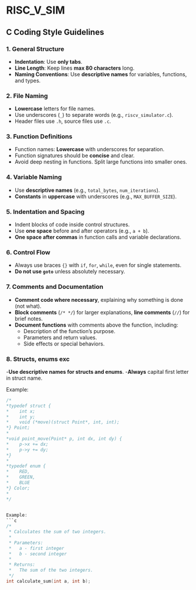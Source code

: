 # RISC_V_SIM

## C Coding Style Guidelines

### 1. **General Structure**
- **Indentation**: Use  **only tabs**.
- **Line Length**: Keep lines **max 80 characters** long.
- **Naming Conventions**: Use **descriptive names** for variables, functions, and types.

### 2. **File Naming**
- **Lowercase** letters for file names.
- Use underscores (`_`) to separate words (e.g., `riscv_simulator.c`).
- Header files use `.h`, source files use `.c`.

### 3. **Function Definitions**
- Function names: **Lowercase** with underscores for separation.
- Function signatures should be **concise** and clear.
- Avoid deep nesting in functions. Split large functions into smaller ones.

### 4. **Variable Naming**
- Use **descriptive names** (e.g., `total_bytes`, `num_iterations`).
- **Constants** in **uppercase** with underscores (e.g., `MAX_BUFFER_SIZE`).

### 5. **Indentation and Spacing**
- Indent blocks of code inside control structures.
- Use **one space** before and after operators (e.g., `a + b`).
- **One space after commas** in function calls and variable declarations.

### 6. **Control Flow**
- Always use braces `{}` with `if`, `for`, `while`, even for single statements.
- **Do not use `goto`** unless absolutely necessary.

### 7. **Comments and Documentation**
- **Comment code where necessary**, explaining why something is done (not what).
- **Block comments** (`/* */`) for larger explanations, **line comments** (`//`) for brief notes.
- **Document functions** with comments above the function, including:
  - Description of the function’s purpose.
  - Parameters and return values.
  - Side effects or special behaviors.

### 8. **Structs, enums exc**
-**Use descriptive names for structs and enums**.
-**Always** capital first letter in struct name.


Example:
```c
/*
*typedef struct {
*    int x;
*    int y;
*    void (*move)(struct Point*, int, int);
*} Point;
*
*void point_move(Point* p, int dx, int dy) {
*    p->x += dx;
*    p->y += dy;
*}
*
*typedef enum {
*    RED,
*    GREEN,
*    BLUE
*} Color;
*
*/

  
Example:
```c
/*
 * Calculates the sum of two integers.
 *
 * Parameters:
 *   a - first integer
 *   b - second integer
 *
 * Returns:
 *   The sum of the two integers.
 */
int calculate_sum(int a, int b);



